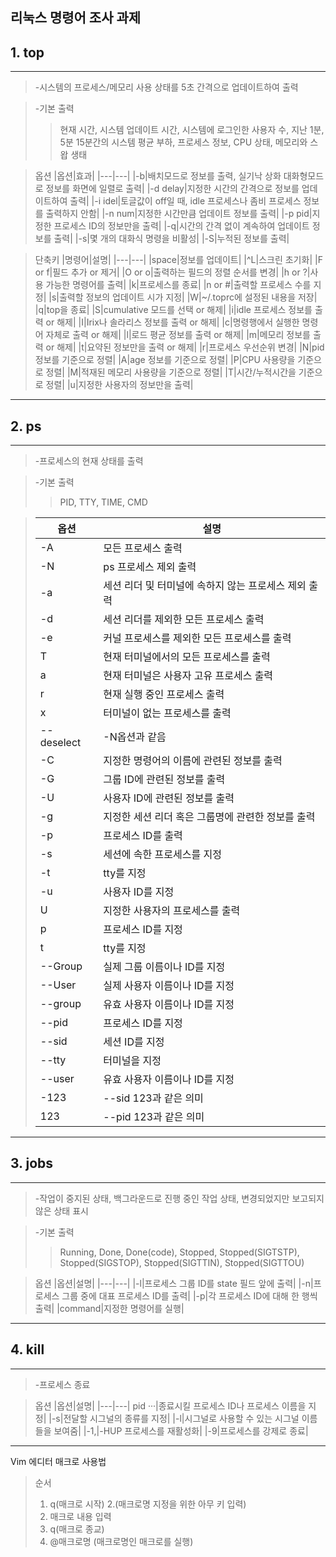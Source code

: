  **리눅스 명령어 조사 과제**
------
## 1. top
------
>-시스템의 프로세스/메모리 사용 상태를 5초 간격으로 업데이트하여 출력

>-기본 출력
>>현재 시간, 시스템 업데이트 시간, 시스템에 로그인한 사용자 수, 지난 1분, 5분 15분간의 시스템 평균 부하, 프로세스 정보, CPU 상태, 메모리와 스왑 생태

>옵션
>|옵션|효과|
>|---|---|
>|-b|배치모드로 정보를 출력, 실기낙 상화 대화형모드로 정보를 화면에 일렬로 출력|
>|-d delay|지정한 시간의 간격으로 정보를 업데이트하여 출력|
>|-i idel|토글값이 off일 때, idle 프로세스나 좀비 프로세스 정보를 출력하지 안함|
>|-n num|지정한 시간만큼 업데이트 정보를 출력|
>|-p pid|지정한 프로세스 ID의 정보만을 출력|
>|-q|시간의 간격 없이 계속하여 업데이트 정보를 출력|
>|-s|몇 개의 대화식 명령을 비활성|
>|-S|누적된 정보를 출력|

>단축키
>|명령어|설명|
>|---|---|
>|space|정보를 업데이트|
>|^L|스크린 초기화|
>|F or f|필드 추가 or 제거|
>|O or o|출력하는 필드의 정렬 순서를 변경|
>|h or ?|사용 가능한 명령어를 출력|
>|k|프로세스를 종료|
>|n or #|출력할 프로세스 수를 지정|
>|s|출력할 정보의 업데이트 시가 지정|
>|W|~/.toprc에 설정된 내용을 저장|
>|q|top을 종료|
>|S|cumulative 모드를 선택 or 해제|
>|i|idle 프로세스 정보를 출력 or 해제|
>|I|Irix나 솔라리스 정보를 출력 or 해제|
>|c|명령행에서 실행한 명령어 자체로 출력 or 해제|
>|l|로드 평균 정보를 출력 or 해제|
>|m|메모리 정보를 출력 or 해제|
>|t|요약된 정보만을 출력 or 해제|
>|r|프로세스 우선순위 변경|
>|N|pid 정보를 기준으로 정렬|
>|A|age 정보를 기준으로 정렬|
>|P|CPU 사용량을 기준으로 정렬|
>|M|적재된 메모리 사용량을 기준으로 정렬|
>|T|시간/누적시간을 기준으로 정렬|
>|u|지정한 사용자의 정보만을 출력|

------
## 2. ps
------
>-프로세스의 현재 상태를 출력

>-기본 출력
>>PID, TTY, TIME, CMD

>|옵션|설명|
>|---|---|
>|-A|모든 프로세스 출력|
>|-N|ps 프로세스 제외 출력|
>|-a|세션 리더 및 터미널에 속하지 않는 프로세스 제외 출력|
>|-d|세션 리더를 제외한 모든 프로세스 출력|
>|-e|커널 프로세스를 제외한 모든 프로세스를 출력|
>|T|현재 터미널에서의 모든 프로세스를 출력|
>|a|현재 터미널은 사용자 고유 프로세스 출력|
>|r|현재 실행 중인 프로세스 출력|
>|x|터미널이 없는 프로세스를 출력|
>|--deselect|-N옵션과 같음|
>|-C|지정한 명령어의 이름에 관련된 정보를 출력|
>|-G|그룹 ID에 관련된 정보를 출력|
>|-U|사용자 ID에 관련된 정보를 출력|
>|-g|지정한 세션 리더 혹은 그룹명에 관련한 정보를 출력|
>|-p|프로세스 ID를 출력|
>|-s|세션에 속한 프로세스를 지정|
>|-t|tty를 지정|
>|-u|사용자 ID를 지정|
>|U|지정한 사용자의 프로세스를 출력|
>|p|프로세스 ID를 지정|
>|t|tty를 지정|
>|--Group|실제 그룹 이름이나 ID를 지정|
>|--User|실제 사용자 이름이나 ID를 지정|
>|--group|유효 사용자 이름이나 ID를 지정|
>|--pid|프로세스 ID를 지정|
>|--sid|세션 ID를 지정|
>|--tty|터미널을 지정|
>|--user|유효 사용자 이름이나 ID를 지정|
>|-123|--sid 123과 같은 의미|
>|123|--pid 123과 같은 의미|

------
## 3. jobs
------
>-작업이 중지된 상태, 백그라운드로 진행 중인 작업 상태, 변경되었지만 보고되지 않은 상태 표시

>-기본 출력
>>Running, Done, Done(code), Stopped, Stopped(SIGTSTP), Stopped(SIGSTOP), Stopped(SIGTTIN), Stopped(SIGTTOU)

>옵션
>|옵션|설명|
>|---|---|
>|-l|프로세스 그룹 ID를 state 필드 앞에 출력|
>|-n|프로세스 그룹 중에 대표 프로세스 ID를 출력|
>|-p|각 프로세스 ID에 대해 한 행씩 출력|
>|command|지정한 명령어를 실행|

------
## 4. kill
------
>-프로세스 종료

>옵션
>|옵션|설명|
>|---|---|
>pid ···|종료시킬 프로세스 ID나 프로세스 이름을 지정|
>|-s|전달할 시그널의 종류를 지정|
>|-l|시그널로 사용할 수 있는 시그널 이름들을 보여줌|
>|-1,|-HUP 프로세스를 재활성화|
>|-9|프로세스를 강제로 종료|

------

Vim 에디터 매크로 사용법
>순서
>1. q(매크로 시작)
>2.(매크로명 지정을 위한 아무 키 입력)
>3. 매크로 내용 입력
>4. q(매크로 종교)
>5. @매크로명 (매크로명인 매크로를 실행)

